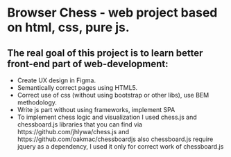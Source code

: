 # Browser Chess - web project based on html, css, pure js.
## The real <b> goal </b> of this project is to learn better front-end part of web-development:
<ul>
	<li>Create UX design in Figma.</li>
	<li>Semantically correct pages using HTML5.</li>
	<li>Correct use of css (without using bootstrap or other libs), use BEM methodology.</li>
	<li>Write js part without using frameworks, implement SPA</li>
	<li>To implement chess logic and visualization I used chess.js and chessboard.js libraries that
	you can find via https://github.com/jhlywa/chess.js and https://github.com/oakmac/chessboardjs also chessboard.js require jquery as a dependency, I used it only for correct work of chessboard.js</li>
</ul>